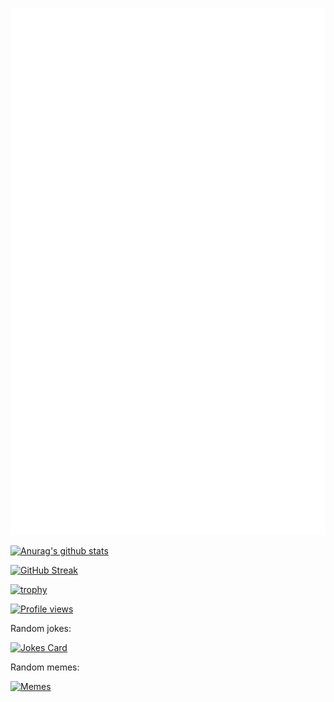 [![GitHub metrics](https://raw.githubusercontent.com/cnwillz/cnwillz/main/github-metrics.svg)](https://github.com/cnwillz)


[![Anurag's github stats](https://github-readme-stats.vercel.app/api?username=cnwillz&count_private=true&show_icons=true)](https://github.com/cnwillz)


[![GitHub Streak](https://github-readme-streak-stats.herokuapp.com/?user=cnwillz)](https://github.com/cnwillz)


[![trophy](https://github-profile-trophy.vercel.app/?username=cnwillz&theme=flat)](https://github.com/cnwillz)


[![Profile views](https://komarev.com/ghpvc/?username=cnwillz)](https://github.com/cnwillz)


Random jokes:

[![Jokes Card](https://readme-jokes.vercel.app/api)](https://github.com/ABSphreak/readme-jokes)


Random memes:

[![Memes](https://random-memer.herokuapp.com/)](https://github.com/techytushar/random-memer)

